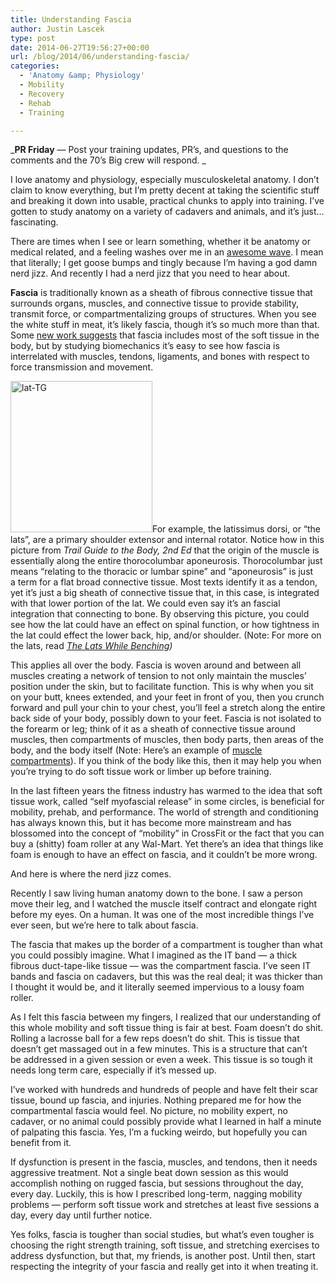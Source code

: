```yaml
---
title: Understanding Fascia
author: Justin Lascek
type: post
date: 2014-06-27T19:56:27+00:00
url: /blog/2014/06/understanding-fascia/
categories:
  - 'Anatomy &amp; Physiology'
  - Mobility
  - Recovery
  - Rehab
  - Training

---
```

_**PR Friday** &#8212; Post your training updates, PR&#8217;s, and questions to the comments and the 70&#8217;s Big crew will respond. _

I love anatomy and physiology, especially musculoskeletal anatomy. I don&#8217;t claim to know everything, but I&#8217;m pretty decent at taking the scientific stuff and breaking it down into usable, practical chunks to apply into training. I&#8217;ve gotten to study anatomy on a variety of cadavers and animals, and it&#8217;s just&#8230;fascinating.

There are times when I see or learn something, whether it be anatomy or medical related, and a feeling washes over me in an <a href="http://www.deathandtaxesmag.com/2012/04/AmericanPsychoShot1.jpg" target="_blank">awesome wave</a>. I mean that literally; I get goose bumps and tingly because I&#8217;m having a god damn nerd jizz. And recently I had a nerd jizz that you need to hear about.

**Fascia** is traditionally known as a sheath of fibrous connective tissue that surrounds organs, muscles, and connective tissue to provide stability, transmit force, or compartmentalizing groups of structures. When you see the white stuff in meat, it&#8217;s likely fascia, though it&#8217;s so much more than that. Some <a href="http://www.anatomytrains.com/fascia/" target="_blank">new work suggests</a> that fascia includes most of the soft tissue in the body, but by studying biomechanics it&#8217;s easy to see how fascia is interrelated with muscles, tendons, ligaments, and bones with respect to force transmission and movement.

[<img data-attachment-id="10235" data-permalink="/blog/2014/06/understanding-fascia/lat-tg/" data-orig-file="/2014/06/lat-TG.jpg" data-orig-size="278,298" data-comments-opened="1" data-image-meta="{&quot;aperture&quot;:&quot;3.4&quot;,&quot;credit&quot;:&quot;&quot;,&quot;camera&quot;:&quot;Canon PowerShot SX200 IS&quot;,&quot;caption&quot;:&quot;&quot;,&quot;created_timestamp&quot;:&quot;1290389135&quot;,&quot;copyright&quot;:&quot;&quot;,&quot;focal_length&quot;:&quot;5&quot;,&quot;iso&quot;:&quot;320&quot;,&quot;shutter_speed&quot;:&quot;0.025&quot;,&quot;title&quot;:&quot;&quot;}" data-image-title="lat-TG" data-image-description="" data-medium-file="/2014/06/lat-TG-186x200.jpg" data-large-file="/2014/06/lat-TG.jpg" class="alignright  wp-image-10235" src="/2014/06/lat-TG.jpg" alt="lat-TG" width="227" height="242" />][1]For example, the latissimus dorsi, or &#8220;the lats&#8221;, are a primary shoulder extensor and internal rotator. Notice how in this picture from _Trail Guide to the Body, 2nd Ed_ that the origin of the muscle is essentially along the entire thorocolumbar aponeurosis. Thorocolumbar just means &#8220;relating to the thoracic or lumbar spine&#8221; and &#8220;aponeurosis&#8221; is just a term for a flat broad connective tissue. Most texts identify it as a tendon, yet it&#8217;s just a big sheath of connective tissue that, in this case, is integrated with that lower portion of the lat. We could even say it&#8217;s an fascial integration that connecting to bone. By observing this picture, you could see how the lat could have an effect on spinal function, or how tightness in the lat could effect the lower back, hip, and/or shoulder. (Note: For more on the lats, read _<a href="/blog/2011/10/lats-while-benching/" target="_blank">The Lats While Benching</a>)_

This applies all over the body. Fascia is woven around and between all muscles creating a network of tension to not only maintain the muscles&#8217; position under the skin, but to facilitate function. This is why when you sit on your butt, knees extended, and your feet in front of you, then you crunch forward and pull your chin to your chest, you&#8217;ll feel a stretch along the entire back side of your body, possibly down to your feet. Fascia is not isolated to the forearm or leg; think of it as a sheath of connective tissue around muscles, then compartments of muscles, then body parts, then areas of the body, and the body itself (Note: Here&#8217;s an example of <a href="http://en.wikipedia.org/wiki/Fascial_compartments_of_leg" target="_blank">muscle compartments</a>). If you think of the body like this, then it may help you when you&#8217;re trying to do soft tissue work or limber up before training.

In the last fifteen years the fitness industry has warmed to the idea that soft tissue work, called &#8220;self myofascial release&#8221; in some circles, is beneficial for mobility, prehab, and performance. The world of strength and conditioning has always known this, but it has become more mainstream and has blossomed into the concept of &#8220;mobility&#8221; in CrossFit or the fact that you can buy a (shitty) foam roller at any Wal-Mart. Yet there&#8217;s an idea that things like foam is enough to have an effect on fascia, and it couldn&#8217;t be more wrong.

And here is where the nerd jizz comes.

Recently I saw living human anatomy down to the bone. I saw a person move their leg, and I watched the muscle itself contract and elongate right before my eyes. On a human. It was one of the most incredible things I&#8217;ve ever seen, but we&#8217;re here to talk about fascia.

The fascia that makes up the border of a compartment is tougher than what you could possibly imagine. What I imagined as the IT band &#8212; a thick fibrous duct-tape-like tissue &#8212; was the compartment fascia. I&#8217;ve seen IT bands and fascia on cadavers, but this was the real deal; it was thicker than I thought it would be, and it literally seemed impervious to a lousy foam roller.

As I felt this fascia between my fingers, I realized that our understanding of this whole mobility and soft tissue thing is fair at best. Foam doesn&#8217;t do shit. Rolling a lacrosse ball for a few reps doesn&#8217;t do shit. This is tissue that doesn&#8217;t get massaged out in a few minutes. This is a structure that can&#8217;t be addressed in a given session or even a week. This tissue is so tough it needs long term care, especially if it&#8217;s messed up.

I&#8217;ve worked with hundreds and hundreds of people and have felt their scar tissue, bound up fascia, and injuries. Nothing prepared me for how the compartmental fascia would feel. No picture, no mobility expert, no cadaver, or no animal could possibly provide what I learned in half a minute of palpating this fascia. Yes, I&#8217;m a fucking weirdo, but hopefully you can benefit from it.

If dysfunction is present in the fascia, muscles, and tendons, then it needs aggressive treatment. Not a single beat down session as this would accomplish nothing on rugged fascia, but sessions throughout the day, every day. Luckily, this is how I prescribed long-term, nagging mobility problems &#8212; perform soft tissue work and stretches at least five sessions a day, every day until further notice.

Yes folks, fascia is tougher than social studies, but what&#8217;s even tougher is choosing the right strength training, soft tissue, and stretching exercises to address dysfunction, but that, my friends, is another post. Until then, start respecting the integrity of your fascia and really get into it when treating it.

&nbsp;

&nbsp;

&nbsp;

 [1]: /2014/06/lat-TG.jpg
